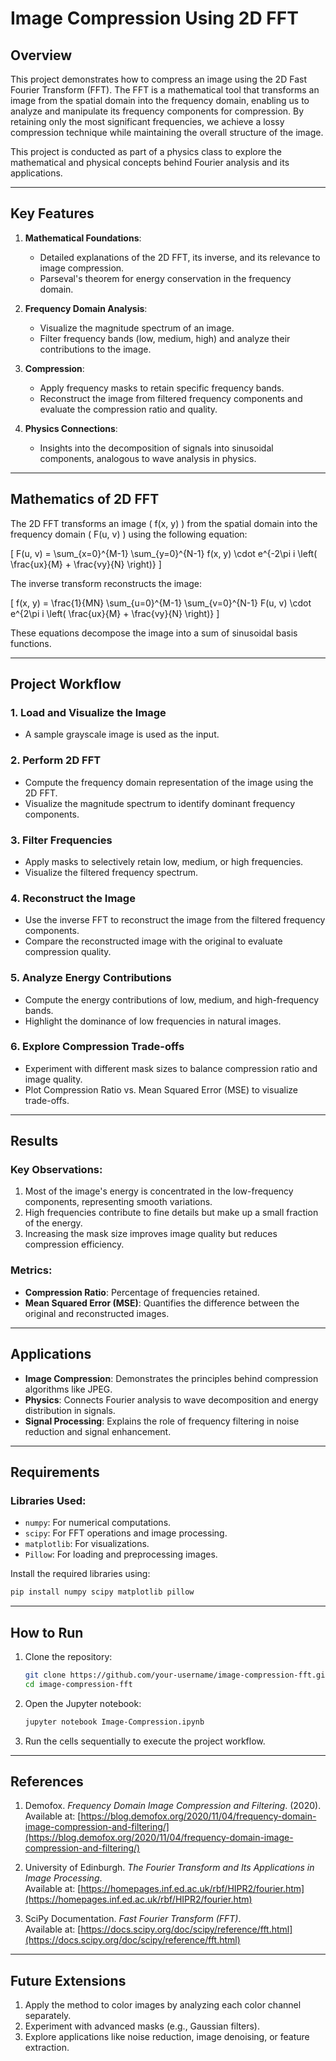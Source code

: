 # **Image Compression Using 2D FFT**

## **Overview**

This project demonstrates how to compress an image using the 2D Fast Fourier Transform (FFT). The FFT is a mathematical tool that transforms an image from the spatial domain into the frequency domain, enabling us to analyze and manipulate its frequency components for compression. By retaining only the most significant frequencies, we achieve a lossy compression technique while maintaining the overall structure of the image.

This project is conducted as part of a physics class to explore the mathematical and physical concepts behind Fourier analysis and its applications.

---

## **Key Features**
1. **Mathematical Foundations**: 
   - Detailed explanations of the 2D FFT, its inverse, and its relevance to image compression.
   - Parseval's theorem for energy conservation in the frequency domain.
   
2. **Frequency Domain Analysis**:
   - Visualize the magnitude spectrum of an image.
   - Filter frequency bands (low, medium, high) and analyze their contributions to the image.

3. **Compression**:
   - Apply frequency masks to retain specific frequency bands.
   - Reconstruct the image from filtered frequency components and evaluate the compression ratio and quality.

4. **Physics Connections**:
   - Insights into the decomposition of signals into sinusoidal components, analogous to wave analysis in physics.

---

## **Mathematics of 2D FFT**

The 2D FFT transforms an image \( f(x, y) \) from the spatial domain into the frequency domain \( F(u, v) \) using the following equation:

\[
F(u, v) = \sum_{x=0}^{M-1} \sum_{y=0}^{N-1} f(x, y) \cdot e^{-2\pi i \left( \frac{ux}{M} + \frac{vy}{N} \right)}
\]

The inverse transform reconstructs the image:

\[
f(x, y) = \frac{1}{MN} \sum_{u=0}^{M-1} \sum_{v=0}^{N-1} F(u, v) \cdot e^{2\pi i \left( \frac{ux}{M} + \frac{vy}{N} \right)}
\]

These equations decompose the image into a sum of sinusoidal basis functions.

---

## **Project Workflow**

### **1. Load and Visualize the Image**
- A sample grayscale image is used as the input.

### **2. Perform 2D FFT**
- Compute the frequency domain representation of the image using the 2D FFT.
- Visualize the magnitude spectrum to identify dominant frequency components.

### **3. Filter Frequencies**
- Apply masks to selectively retain low, medium, or high frequencies.
- Visualize the filtered frequency spectrum.

### **4. Reconstruct the Image**
- Use the inverse FFT to reconstruct the image from the filtered frequency components.
- Compare the reconstructed image with the original to evaluate compression quality.

### **5. Analyze Energy Contributions**
- Compute the energy contributions of low, medium, and high-frequency bands.
- Highlight the dominance of low frequencies in natural images.

### **6. Explore Compression Trade-offs**
- Experiment with different mask sizes to balance compression ratio and image quality.
- Plot Compression Ratio vs. Mean Squared Error (MSE) to visualize trade-offs.

---

## **Results**

### **Key Observations**:
1. Most of the image's energy is concentrated in the low-frequency components, representing smooth variations.
2. High frequencies contribute to fine details but make up a small fraction of the energy.
3. Increasing the mask size improves image quality but reduces compression efficiency.

### **Metrics**:
- **Compression Ratio**: Percentage of frequencies retained.
- **Mean Squared Error (MSE)**: Quantifies the difference between the original and reconstructed images.

---

## **Applications**
- **Image Compression**: Demonstrates the principles behind compression algorithms like JPEG.
- **Physics**: Connects Fourier analysis to wave decomposition and energy distribution in signals.
- **Signal Processing**: Explains the role of frequency filtering in noise reduction and signal enhancement.

---

## **Requirements**

### **Libraries Used**:
- `numpy`: For numerical computations.
- `scipy`: For FFT operations and image processing.
- `matplotlib`: For visualizations.
- `Pillow`: For loading and preprocessing images.

Install the required libraries using:

```bash
pip install numpy scipy matplotlib pillow
```

---

## **How to Run**

1. Clone the repository:
   ```bash
   git clone https://github.com/your-username/image-compression-fft.git
   cd image-compression-fft
   ```

2. Open the Jupyter notebook:
   ```bash
   jupyter notebook Image-Compression.ipynb
   ```

3. Run the cells sequentially to execute the project workflow.

---

## **References**
1. Demofox. *Frequency Domain Image Compression and Filtering*. (2020).  
   Available at: [https://blog.demofox.org/2020/11/04/frequency-domain-image-compression-and-filtering/](https://blog.demofox.org/2020/11/04/frequency-domain-image-compression-and-filtering/)

2. University of Edinburgh. *The Fourier Transform and Its Applications in Image Processing*.  
   Available at: [https://homepages.inf.ed.ac.uk/rbf/HIPR2/fourier.htm](https://homepages.inf.ed.ac.uk/rbf/HIPR2/fourier.htm)

3. SciPy Documentation. *Fast Fourier Transform (FFT)*.  
   Available at: [https://docs.scipy.org/doc/scipy/reference/fft.html](https://docs.scipy.org/doc/scipy/reference/fft.html)

---

## **Future Extensions**
1. Apply the method to color images by analyzing each color channel separately.
2. Experiment with advanced masks (e.g., Gaussian filters).
3. Explore applications like noise reduction, image denoising, or feature extraction.

